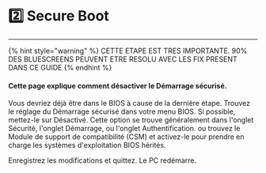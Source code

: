 # 2️⃣ Secure Boot

***

{% hint style="warning" %}
CETTE ETAPE EST TRES IMPORTANTE. 90% DES BLUESCREENS PEUVENT ETRE RESOLU AVEC LES FIX PRESENT DANS CE GUIDE
{% endhint %}

#### Cette page explique comment désactiver le Démarrage sécurisé.

Vous devriez déjà être dans le BIOS à cause de la dernière étape. Trouvez le réglage du Démarrage sécurisé dans votre menu BIOS. Si possible, mettez-le sur Désactivé. Cette option se trouve généralement dans l'onglet Sécurité, l'onglet Démarrage, ou l'onglet Authentification. ou trouvez le Module de support de compatibilité (CSM) et activez-le pour prendre en charge les systèmes d'exploitation BIOS hérités.&#x20;

Enregistrez les modifications et quittez. Le PC redémarre.
